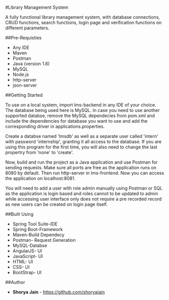 #Library Management System

A fully functional library management system, with database connections, CRUD functions, search functions, login page and verification functions on different parameters. 

##Pre-Requisties
* Any IDE 
* Maven
* Postman
* Java (version 1.8)
* MySQL
* Node.js
* http-server
* json-server

##Getting Started

To use on a local system, import lms-backend in any IDE of your choice. The database being used here is MySQL. In case you need to use another supported databse, remove the MySQL dependecies from pom.xml and include the dependencies for database you want to use and add the corresponding driver in applications.properties.

Create a databse named 'lmsdb' as well as a separate user called 'intern' with password 'internship', granting it all access to the database. If you are using this program for the first time, you will also need to change the last propertry from 'none' to 'create'. 

Now, build and run the project as a Java application and use Postman for sending requests. Make sure all ports are free as the application runs on 8080 by default. Then run http-server in lms-frontend. Now you can access the application on localhost:8081. 

You will need to add a user with role admin manually using Postman or SQL as the application is login based and roles cannot to be updated to admin while accessing user interface only does not require a pre recorded record as new users can be created on login page itself.  

##Built Using
* Spring Tool Suite-IDE
* Spring Boot-Framework
* Maven-Build Dependecy
* Postman- Request Generation
* MySQL-Databse
* AngularJS- UI
* JavaScript- UI 
* HTML- UI
* CSS- UI
* BootStrap- UI

##Author
* **Shorya Jain** - https://github.com/shoryajain 
